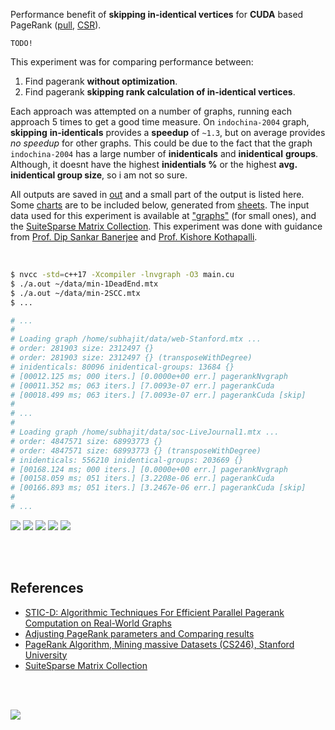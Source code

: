 Performance benefit of **skipping in-identical vertices** for **CUDA** based
PageRank ([pull], [CSR]).

`TODO!`

This experiment was for comparing performance between:
1. Find pagerank **without optimization**.
2. Find pagerank **skipping rank calculation of in-identical vertices**.

Each approach was attempted on a number of graphs, running each approach 5
times to get a good time measure. On `indochina-2004` graph, **skipping**
**in-identicals** provides a **speedup** of `~1.3`, but on average provides
*no speedup* for other graphs. This could be due to the fact that the graph
`indochina-2004` has a large number of **inidenticals** and **inidentical**
**groups**. Although, it doesnt have the highest **inidentials %** or the
highest **avg. inidentical group size**, so i am not so sure.

All outputs are saved in [out](out/) and a small part of the output is listed
here. Some [charts] are to be included below, generated from [sheets]. The input
data used for this experiment is available at ["graphs"] (for small ones), and
the [SuiteSparse Matrix Collection]. This experiment was done with guidance
from [Prof. Dip Sankar Banerjee] and [Prof. Kishore Kothapalli].

<br>

```bash
$ nvcc -std=c++17 -Xcompiler -lnvgraph -O3 main.cu
$ ./a.out ~/data/min-1DeadEnd.mtx
$ ./a.out ~/data/min-2SCC.mtx
$ ...

# ...
#
# Loading graph /home/subhajit/data/web-Stanford.mtx ...
# order: 281903 size: 2312497 {}
# order: 281903 size: 2312497 {} (transposeWithDegree)
# inidenticals: 80096 inidentical-groups: 13684 {}
# [00012.125 ms; 000 iters.] [0.0000e+00 err.] pagerankNvgraph
# [00011.352 ms; 063 iters.] [7.0093e-07 err.] pagerankCuda
# [00018.499 ms; 063 iters.] [7.0093e-07 err.] pagerankCuda [skip]
#
# ...
#
# Loading graph /home/subhajit/data/soc-LiveJournal1.mtx ...
# order: 4847571 size: 68993773 {}
# order: 4847571 size: 68993773 {} (transposeWithDegree)
# inidenticals: 556210 inidentical-groups: 203669 {}
# [00168.124 ms; 000 iters.] [0.0000e+00 err.] pagerankNvgraph
# [00158.059 ms; 051 iters.] [3.2208e-06 err.] pagerankCuda
# [00166.893 ms; 051 iters.] [3.2467e-06 err.] pagerankCuda [skip]
#
# ...
```

[![](https://i.imgur.com/jVXZaag.png)][sheetp]
[![](https://i.imgur.com/aCluuem.png)][sheetp]
[![](https://i.imgur.com/EFdogyI.png)][sheetp]
[![](https://i.imgur.com/G1adyiN.png)][sheetp]
[![](https://i.imgur.com/uSoGHaF.png)][sheetp]

<br>
<br>


## References

- [STIC-D: Algorithmic Techniques For Efficient Parallel Pagerank Computation on Real-World Graphs](https://gist.github.com/wolfram77/bb09968cc0e592583c4b180243697d5a)
- [Adjusting PageRank parameters and Comparing results](https://arxiv.org/abs/2108.02997)
- [PageRank Algorithm, Mining massive Datasets (CS246), Stanford University](https://www.youtube.com/watch?v=ke9g8hB0MEo)
- [SuiteSparse Matrix Collection]

<br>
<br>

[![](https://i.imgur.com/Z7oiZSS.jpg)](https://www.youtube.com/watch?v=rKv_l1RnSqs)

[Prof. Dip Sankar Banerjee]: https://sites.google.com/site/dipsankarban/
[Prof. Kishore Kothapalli]: https://www.iiit.ac.in/people/faculty/kkishore/
[SuiteSparse Matrix Collection]: https://sparse.tamu.edu
["graphs"]: https://github.com/puzzlef/graphs
[pull]: https://github.com/puzzlef/pagerank-push-vs-pull
[CSR]: https://github.com/puzzlef/pagerank-class-vs-csr
[charts]: https://photos.app.goo.gl/ZQgXDrhbP5h1Tnkh8
[sheets]: https://docs.google.com/spreadsheets/d/19OtYumoFGqgcKpwtbfjwfuJdgc_bf-JaSQ4H3EHQZHQ/edit?usp=sharing
[sheetp]: https://docs.google.com/spreadsheets/d/e/2PACX-1vSgTpK_h4XE_TZck-cTpDV6ne8EvjlOXG5D7JI8k-7QMR5Q9dCmputHDtyJxGc27_BWc0TjletpNRzw/pubhtml

